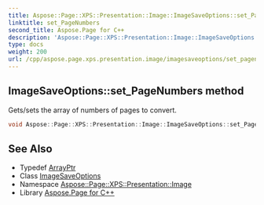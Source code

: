 ```yaml
---
title: Aspose::Page::XPS::Presentation::Image::ImageSaveOptions::set_PageNumbers method
linktitle: set_PageNumbers
second_title: Aspose.Page for C++
description: 'Aspose::Page::XPS::Presentation::Image::ImageSaveOptions::set_PageNumbers method. Gets/sets the array of numbers of pages to convert in C++.'
type: docs
weight: 200
url: /cpp/aspose.page.xps.presentation.image/imagesaveoptions/set_pagenumbers/
---
```

## ImageSaveOptions::set_PageNumbers method


Gets/sets the array of numbers of pages to convert.

```cpp
void Aspose::Page::XPS::Presentation::Image::ImageSaveOptions::set_PageNumbers(System::ArrayPtr<int32_t> value) override
```

## See Also

* Typedef [ArrayPtr](../../../system/arrayptr/)
* Class [ImageSaveOptions](../)
* Namespace [Aspose::Page::XPS::Presentation::Image](../../)
* Library [Aspose.Page for C++](../../../)

